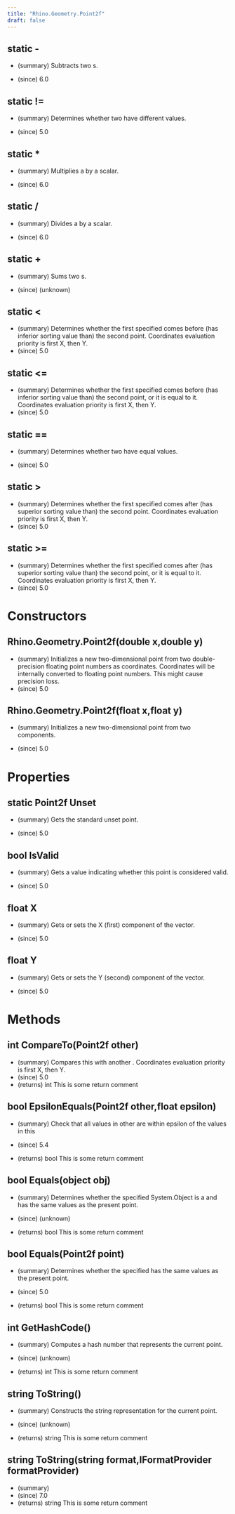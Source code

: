 ```yaml
---
title: "Rhino.Geometry.Point2f"
draft: false
---
```


## static -
- (summary) 
     Subtracts two s.
     
- (since) 6.0
## static !=
- (summary) 
     Determines whether two  have different values.
     
- (since) 5.0
## static *
- (summary) 
     Multiplies a  by a scalar.
     
- (since) 6.0
## static /
- (summary) 
     Divides a  by a scalar.
     
- (since) 6.0
## static +
- (summary) 
     Sums two s.
     
- (since) (unknown)
## static <
- (summary) 
     Determines whether the first specified  comes before
     (has inferior sorting value than) the second point.
     Coordinates evaluation priority is first X, then Y.
- (since) 5.0
## static <=
- (summary) 
     Determines whether the first specified  comes before
     (has inferior sorting value than) the second point, or it is equal to it.
     Coordinates evaluation priority is first X, then Y.
- (since) 5.0
## static ==
- (summary) 
     Determines whether two  have equal values.
     
- (since) 5.0
## static >
- (summary) 
     Determines whether the first specified  comes after
     (has superior sorting value than) the second point.
     Coordinates evaluation priority is first X, then Y.
- (since) 5.0
## static >=
- (summary) 
     Determines whether the first specified  comes after
     (has superior sorting value than) the second point, or it is equal to it.
     Coordinates evaluation priority is first X, then Y.
- (since) 5.0
# Constructors
## Rhino.Geometry.Point2f(double x,double y)
- (summary) 
     Initializes a new two-dimensional point from two double-precision floating point numbers as coordinates.
     Coordinates will be internally converted to floating point numbers. This might cause precision loss.
- (since) 5.0
## Rhino.Geometry.Point2f(float x,float y)
- (summary) 
     Initializes a new two-dimensional point from two components.
     
- (since) 5.0
# Properties
## static Point2f Unset
- (summary) 
     Gets the standard unset point.
     
- (since) 5.0
## bool IsValid
- (summary) 
     Gets a value indicating whether this point is considered valid.
     
- (since) 5.0
## float X
- (summary) 
     Gets or sets the X (first) component of the vector.
     
- (since) 5.0
## float Y
- (summary) 
     Gets or sets the Y (second) component of the vector.
     
- (since) 5.0
# Methods
## int CompareTo(Point2f other)
- (summary) 
     Compares this  with another .
     Coordinates evaluation priority is first X, then Y.
- (since) 5.0
- (returns) int This is some return comment
## bool EpsilonEquals(Point2f other,float epsilon)
- (summary) 
     Check that all values in other are within epsilon of the values in this
     
- (since) 5.4
- (returns) bool This is some return comment
## bool Equals(object obj)
- (summary) 
     Determines whether the specified System.Object is a  and has the same values as the present point.
     
- (since) (unknown)
- (returns) bool This is some return comment
## bool Equals(Point2f point)
- (summary) 
     Determines whether the specified  has the same values as the present point.
     
- (since) 5.0
- (returns) bool This is some return comment
## int GetHashCode()
- (summary) 
     Computes a hash number that represents the current point.
     
- (since) (unknown)
- (returns) int This is some return comment
## string ToString()
- (summary) 
     Constructs the string representation for the current point.
     
- (since) (unknown)
- (returns) string This is some return comment
## string ToString(string format,IFormatProvider formatProvider)
- (summary) 
- (since) 7.0
- (returns) string This is some return comment
